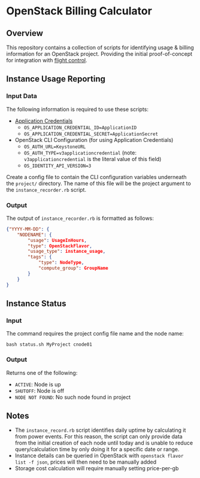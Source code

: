# OpenStack Billing Calculator

## Overview

This repository contains a collection of scripts for identifying usage & billing information for an OpenStack project. Providing the initial proof-of-concept for integration with [flight control](https://github.com/openflighthpc/flight-control).

## Instance Usage Reporting

### Input Data

The following information is required to use these scripts:
- [Application Credentials](https://docs.openstack.org/keystone/xena/user/application_credentials.html)
    - `OS_APPLICATION_CREDENTIAL_ID=ApplicationID`
    - `OS_APPLICATION_CREDENTIAL_SECRET=ApplicationSecret`
- OpenStack CLI Configuration (for using Application Credentials)
    - `OS_AUTH_URL=KeystoneURL`
    - `OS_AUTH_TYPE=v3applicationcredential` (note: `v3applicationcredential` is the literal value of this field)
    - `OS_IDENTITY_API_VERSION=3`

Create a config file to contain the CLI configuration variables underneath the `project/` directory. The name of this file will be the project argument to the `instance_recorder.rb` script.

### Output

The output of `instance_recorder.rb` is formatted as follows:
```json
{"YYYY-MM-DD": {
    "NODENAME": {
        "usage": UsageInHours,
        "type": OpenStackFlavor,
        "usage_type": instance_usage,
        "tags": {
            "type": NodeType,
            "compute_group": GroupName
        }
    }
}
```

## Instance Status

### Input

The command requires the project config file name and the node name:
```shell
bash status.sh MyProject cnode01
```

### Output

Returns one of the following:
- `ACTIVE`: Node is up
- `SHUTOFF`: Node is off
- `NODE NOT FOUND`: No such node found in project

## Notes

- The `instance_record.rb` script identifies daily uptime by calculating it from power events. For this reason, the script can only provide data from the initial creation of each node until today and is unable to reduce query/calculation time by only doing it for a specific date or range.
- Instance details can be queried in OpenStack with `openstack flavor list -f json`, prices will then need to be manually added
- Storage cost calculation will require manually setting price-per-gb

